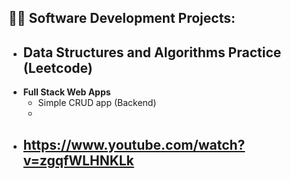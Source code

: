 <h2>👨‍💻 Software Development Projects:</h2>

- <b>Data Structures and Algorithms Practice (Leetcode)</b>
  - 
- <b>Full Stack Web Apps</b>
  - Simple CRUD app (Backend)
  - 
- <b>https://www.youtube.com/watch?v=zgqfWLHNKLk</b>
  - 
  


